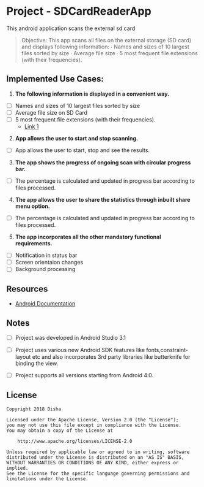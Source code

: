 # Project - SDCardReaderApp
This android application scans the external sd card 

> Objective: This app scans all files on the external storage (SD card) and displays following information:
∙ Names and sizes of 10 largest files sorted by size
∙ Average file size
∙ 5 most frequent file extensions (with their frequencies).

## Implemented Use Cases:

1. **The following information is displayed in a convenient way.**
  - [ ] Names and sizes of 10 largest files sorted by size
  - [ ] Average file size on SD Card
  - [ ] 5 most frequent file extensions (with their frequencies).
    - [Link 1]()
2. **App allows the user to start and stop scanning.**
  - [ ] App allows the user to start, stop and see the results.
3. **The app shows the progress of ongoing scan with circular progress bar.**
  - [ ] The percentage is calculated and updated in progress bar according to files processed.
4. **The app allows the user to share the statistics through inbuilt share menu option.**
  - [ ] The percentage is calculated and updated in progress bar according to files processed.
5. **The app incorporates all the other mandatory functional requirements.**
  - [ ] Notification in status bar
  - [ ] Screen orientaion changes
  - [ ] Background processing
  
## Resources

- [Android Documentation ](https://developer.android.com/index.html)

## Notes
  - [ ] Project was developed in Android Studio 3.1
  - [ ] Project uses various new Android SDK features like fonts,constraint-layout etc and also incorporates 3rd party libraries like butterknife for binding the view.
  - [ ] Project supports all versions starting from Android 4.0.


## License

    Copyright 2018 Disha

    Licensed under the Apache License, Version 2.0 (the "License");
    you may not use this file except in compliance with the License.
    You may obtain a copy of the License at

        http://www.apache.org/licenses/LICENSE-2.0

    Unless required by applicable law or agreed to in writing, software
    distributed under the License is distributed on an "AS IS" BASIS,
    WITHOUT WARRANTIES OR CONDITIONS OF ANY KIND, either express or implied.
    See the License for the specific language governing permissions and
    limitations under the License.
